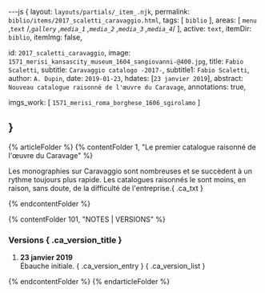 ---js
{
  layout:    `layouts/partials/_item_.njk`,
  permalink: `biblio/items/2017_scaletti_caravaggio.html`,
  tags:      [ `biblio` ],
  areas:     [ `menu` ,`text` /*,`gallery` ,`media_1` ,`media_2` ,`media_3` ,`media_4`*/ ],
  active:    `text`,
  itemDir:   `biblio`,
  itemImg:   false,
  
  id:        `2017_scaletti_caravaggio`,
  image:     `1571_merisi_kansascity_museum_1604_sangiovanni-@400.jpg`,
  title:     `Fabio Scaletti`,
  subtitle:  `Caravaggio catalogo -2017-`,
  subtitle1: `Fabio Scaletti`,
  author:    `A. Dupin`,
  date:      `2019-01-23`,
  hdates:    [`23 janvier 2019`],
  abstract:  `Nouveau catalogue raisonné de l'œuvre du Caravage`,
  annotations:  true,

  imgs_work:
  [
    `1571_merisi_roma_borghese_1606_sgirolamo`
  ]

}
---

[comment]: # (======== Article ========)

{% articleFolder %}
{% contentFolder 1, "Le premier catalogue raisonné de l'œuvre du Caravage" %}

Les monographies sur Caravaggio sont nombreuses et se succèdent à un rythme toujours plus rapide. Les catalogues raisonnés le sont moins, en raison, sans doute, de la difficulté de l'entreprise.{ .ca_txt }

{% endcontentFolder %}

[comment]: # (======== Footnotes ========)

{% contentFolder 101, "NOTES | VERSIONS" %}

[comment]: # (======== Historique ========)

### Versions { .ca_version_title }
1. **23 janvier 2019**  
  Ébauche initiale. { .ca_version_entry }
{ .ca_version_list }

{% endcontentFolder %}
{% endarticleFolder %}
